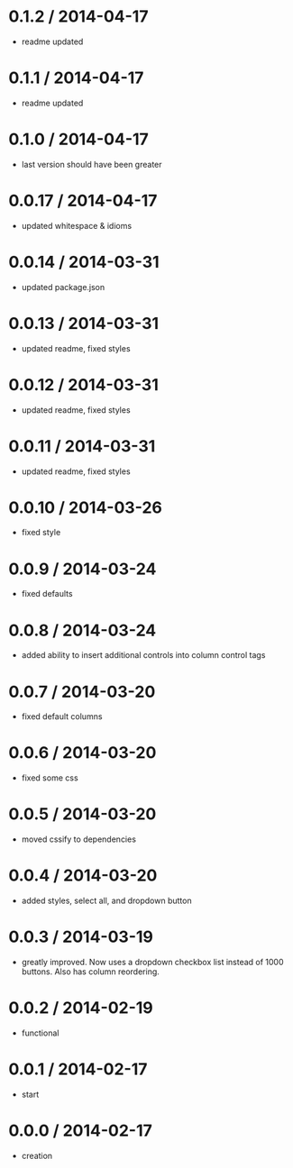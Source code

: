 
0.1.2 / 2014-04-17
===================
  - readme updated


0.1.1 / 2014-04-17
===================
  - readme updated

0.1.0 / 2014-04-17
===================
  - last version should have been greater


0.0.17 / 2014-04-17
===================
  - updated whitespace & idioms


0.0.14 / 2014-03-31
===================
  - updated package.json

0.0.13 / 2014-03-31
===================
  - updated readme, fixed styles

0.0.12 / 2014-03-31
===================
  - updated readme, fixed styles

0.0.11 / 2014-03-31
===================
  - updated readme, fixed styles


0.0.10 / 2014-03-26
===================
  - fixed style


0.0.9 / 2014-03-24
===================
  - fixed defaults


0.0.8 / 2014-03-24
===================
  - added ability to insert additional controls into column control tags

0.0.7 / 2014-03-20
===================
  - fixed default columns


0.0.6 / 2014-03-20
===================
  - fixed some css

0.0.5 / 2014-03-20
===================
  - moved cssify to dependencies


0.0.4 / 2014-03-20
===================
  - added styles, select all, and dropdown button

0.0.3 / 2014-03-19
===================
  - greatly improved. Now uses a dropdown checkbox list instead of 1000 buttons. Also has column reordering.

0.0.2 / 2014-02-19
===================
  - functional

0.0.1 / 2014-02-17
===================
  - start

0.0.0 / 2014-02-17
===================
  - creation

